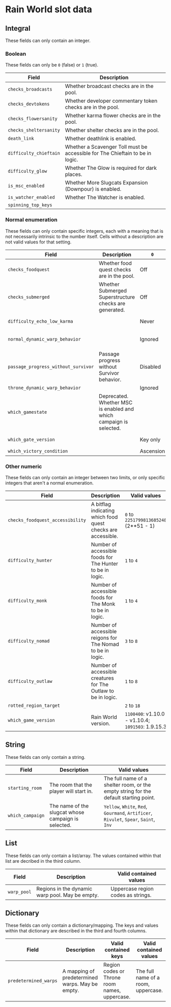 # Rain World slot data

## Integral
These fields can only contain an integer.

### Boolean
These fields can only be `0` (false) or `1` (true).

| Field                  | Description                                                                   |
|------------------------|-------------------------------------------------------------------------------|
| `checks_broadcasts`    | Whether broadcast checks are in the pool.                                     |
| `checks_devtokens`     | Whether developer commentary token checks are in the pool.                    |
| `checks_flowersanity`  | Whether karma flower checks are in the pool.                                  |
| `checks_sheltersanity` | Whether shelter checks are in the pool.                                       |
| `death_link`           | Whether deathlink is enabled.                                                 |
| `difficulty_chieftain` | Whether a Scavenger Toll must be accessible for The Chieftain to be in logic. |
| `difficulty_glow`      | Whether The Glow is required for dark places.                                 |
| `is_msc_enabled`       | Whether More Slugcats Expansion (Downpour) is enabled.                        |
| `is_watcher_enabled`   | Whether The Watcher is enabled.                                               |
| `spinning_top_keys`    |                                                                               |

### Normal enumeration
These fields can only contain specific integers,
each with a meaning that is not necessarily intrinsic to the number itself.
Cells without a description are not valid values for that setting.

| Field                               | Description                                                         | `0`       | `1`           | `2`            | `3`                | `4`                    | `5`           | `6`                             |
|-------------------------------------|---------------------------------------------------------------------|-----------|---------------|----------------|--------------------|------------------------|---------------|---------------------------------|
| `checks_foodquest`                  | Whether food quest checks are in the pool.                          | Off       | Gourmand only | All slugcats   |                    |                        |               |                                 |
| `checks_submerged`                  | Whether Submerged Superstructure checks are generated.              | Off       | Rivulet only  | All slugcats   |                    |                        |               |                                 |
| `difficulty_echo_low_karma`         |                                                                     | Never     | With flower   | Without flower | Unaltered          |                        |               |                                 |
| `normal_dynamic_warp_behavior`      |                                                                     | Ignored   | Visited       |                | Static target pool | Unlockable target pool | Predetermined | Predetermined unlockable source |
| `passage_progress_without_survivor` | Passage progress without Survivor behavior.                         | Disabled  | Enabled       | Bypassed       |                    |                        |               |                                 |
| `throne_dynamic_warp_behavior`      |                                                                     | Ignored   | Visited       |                |                    |                        | Predetermined |                                 |
| `which_gamestate`                   | Deprecated.  Whether MSC is enabled and which campaign is selected. |           |               |                |                    |                        |               |                                 |
| `which_gate_version`                |                                                                     | Key only  | Key and karma | Key or karma   | Karma only         |                        |               |                                 |
| `which_victory_condition`           |                                                                     | Ascension | Alternate     |                |                    |                        |               |                                 |

### Other numeric
These fields can only contain an integer between two limits,
or only specific integers that aren't a normal enumeration.

| Field                            | Description                                                   | Valid values                                      |
|----------------------------------|---------------------------------------------------------------|---------------------------------------------------|
| `checks_foodquest_accessibility` | A bitflag indicating which food quest checks are accessible.  | `0` to `2251799813685248` (2**51 - 1)             |
| `difficulty_hunter`              | Number of accessible foods for The Hunter to be in logic.     | `1` to `4`                                        |
| `difficulty_monk`                | Number of accessible foods for The Monk to be in logic.       | `1` to `4`                                        |
| `difficulty_nomad`               | Number of accessible reigons for The Nomad to be in logic.    | `3` to `8`                                        |
| `difficulty_outlaw`              | Number of accessible creatures for The Outlaw to be in logic. | `1` to `8`                                        |
| `rotted_region_target`           |                                                               | `2` to `18`                                       |
| `which_game_version`             | Rain World version.                                           | `1100400`: v1.10.0 - v1.10.4; `1091503`: 1.9.15.3 |

## String
These fields can only contain a string.

| Field            | Description                                         | Valid values                                                                          |
|------------------|-----------------------------------------------------|---------------------------------------------------------------------------------------|
| `starting_room`  | The room that the player will start in.             | The full name of a shelter room, or the empty string for the default starting point.  |
| `which_campaign` | The name of the slugcat whose campaign is selected. | `Yellow`, `White`, `Red`, `Gourmand`, `Artificer`, `Rivulet`, `Spear`, `Saint`, `Inv` |

## List
These fields can only contain a list/array.
The values contained within that list are decribed in the third column.

| Field       | Description                                      | Valid contained values             |
|-------------|--------------------------------------------------|------------------------------------|
| `warp_pool` | Regions in the dynamic warp pool.  May be empty. | Uppercase region codes as strings. |

## Dictionary
These fields can only contain a dictionary/mapping.
The keys and values within that dictionary are described in the third and fourth columns.

| Field                  | Description                                      | Valid contained keys                          | Valid contained values              |
|------------------------|--------------------------------------------------|-----------------------------------------------|-------------------------------------|
| `predetermined_warps`  | A mapping of predetermined warps.  May be empty. | Region codes or Throne room names, uppercase. | The full name of a room, uppercase. |